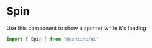 # Spin

Use this component to show a spinner while it's loading

```typescript
import { Spin } from '@cantinc/ui'
```
